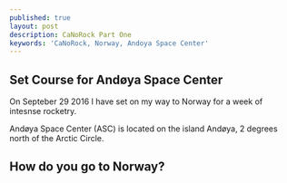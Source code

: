 ```yaml
---
published: true
layout: post
description: CaNoRock Part One
keywords: 'CaNoRock, Norway, Andoya Space Center'
---
```

## Set Course for Andøya Space Center

On Septeber 29 2016 I have set on my way to Norway for a week of intesnse rocketry.

Andøya Space Center (ASC) is located on the island Andøya, 2 degrees north of the Arctic Circle.

## How do you go to Norway?
